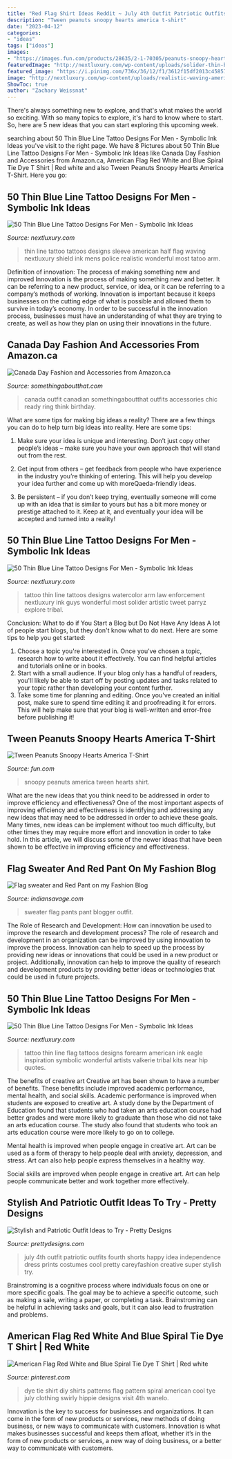 ```yaml
---
title: "Red Flag Shirt Ideas Reddit ~ July 4th Outfit Patriotic Outfits Fourth Shorts Happy Idea Independence Dress Prints Costumes Cool Pretty Careyfashion Creative Super Stylish Try"
description: "Tween peanuts snoopy hearts america t-shirt"
date: "2023-04-12"
categories:
- "ideas"
tags: ["ideas"]
images:
- "https://images.fun.com/products/28635/2-1-70305/peanuts-snoopy-hearts-america-tween-girls-t-shirt2.jpg"
featuredImage: "http://nextluxury.com/wp-content/uploads/solider-thin-blue-line-guys-watercolor-artistic-arm-tattoos.jpg"
featured_image: "https://i.pinimg.com/736x/36/12/f1/3612f15df2013c4585774afabfe579c3.jpg"
image: "http://nextluxury.com/wp-content/uploads/realistic-waving-american-flag-thin-blue-line-mens-half-sleeve-tattoo.jpg"
ShowToc: true
author: "Zachary Weissnat"
---
```



There's always something new to explore, and that's what makes the world so exciting. With so many topics to explore, it's hard to know where to start.  So, here are 5 new ideas that you can start exploring this upcoming week.

	

		
searching about 50 Thin Blue Line Tattoo Designs For Men - Symbolic Ink Ideas you've visit to the right page. We have 8 Pictures about 50 Thin Blue Line Tattoo Designs For Men - Symbolic Ink Ideas like Canada Day Fashion and Accessories from Amazon.ca, American Flag Red White and Blue Spiral Tie Dye T Shirt | Red white and also Tween Peanuts Snoopy Hearts America T-Shirt. Here you go:
		
    
## 50 Thin Blue Line Tattoo Designs For Men - Symbolic Ink Ideas

<img loading=lazy src="http://nextluxury.com/wp-content/uploads/realistic-waving-american-flag-thin-blue-line-mens-half-sleeve-tattoo.jpg" onerror="this.onerror=null;this.src='https://tse2.mm.bing.net/th?id=OIP.16BRToHwY3cnetDxWQP73wHaHa&amp;pid=15.1';" alt="50 Thin Blue Line Tattoo Designs For Men - Symbolic Ink Ideas">

_Source: nextluxury.com_

>thin line tattoo tattoos designs sleeve american half flag waving nextluxury shield ink mens police realistic wonderful most tatoo arm. 

	

Definition of innovation: The process of making something new and improved
Innovation is the process of making something new and better. It can be referring to a new product, service, or idea, or it can be referring to a company’s methods of working. Innovation is important because it keeps businesses on the cutting edge of what is possible and allowed them to survive in today’s economy. In order to be successful in the innovation process, businesses must have an understanding of what they are trying to create, as well as how they plan on using their innovations in the future.

    
## Canada Day Fashion And Accessories From Amazon.ca

<img loading=lazy src="http://somethingaboutthat.com/wp-content/uploads/2017/06/canada-day-outfit-idea4.jpg" onerror="this.onerror=null;this.src='https://tse1.mm.bing.net/th?id=OIP.cACbqvsnvdSMck9euBnoXgHaLH&amp;pid=15.1';" alt="Canada Day Fashion and Accessories from Amazon.ca">

_Source: somethingaboutthat.com_

>canada outfit canadian somethingaboutthat outfits accessories chic ready ring think birthday. 

	

What are some tips for making big ideas a reality?
There are a few things you can do to help turn big ideas into reality. Here are some tips:
1. Make sure your idea is unique and interesting. Don’t just copy other people’s ideas – make sure you have your own approach that will stand out from the rest.

2. Get input from others – get feedback from people who have experience in the industry you’re thinking of entering. This will help you develop your idea further and come up with moreQaeda-friendly ideas.

3. Be persistent – if you don’t keep trying, eventually someone will come up with an idea that is similar to yours but has a bit more money or prestige attached to it. Keep at it, and eventually your idea will be accepted and turned into a reality!

    
## 50 Thin Blue Line Tattoo Designs For Men - Symbolic Ink Ideas

<img loading=lazy src="http://nextluxury.com/wp-content/uploads/solider-thin-blue-line-guys-watercolor-artistic-arm-tattoos.jpg" onerror="this.onerror=null;this.src='https://tse4.mm.bing.net/th?id=OIP._qG_7HmmNGgS4eqlL1qoFQHaHa&amp;pid=15.1';" alt="50 Thin Blue Line Tattoo Designs For Men - Symbolic Ink Ideas">

_Source: nextluxury.com_

>tattoo thin line tattoos designs watercolor arm law enforcement nextluxury ink guys wonderful most solider artistic tweet parryz explore tribal. 

	

Conclusion: What to do if You Start a Blog but Do Not Have Any Ideas
A lot of people start blogs, but they don't know what to do next. Here are some tips to help you get started: 
1) Choose a topic you're interested in. Once you've chosen a topic, research how to write about it effectively. You can find helpful articles and tutorials online or in books.
2) Start with a small audience. If your blog only has a handful of readers, you'll likely be able to start off by posting updates and tasks related to your topic rather than developing your content further. 
3) Take some time for planning and editing. Once you've created an initial post, make sure to spend time editing it and proofreading it for errors. This will help make sure that your blog is well-written and error-free before publishing it!

    
## Tween Peanuts Snoopy Hearts America T-Shirt

<img loading=lazy src="https://images.fun.com/products/28635/2-1-70305/peanuts-snoopy-hearts-america-tween-girls-t-shirt2.jpg" onerror="this.onerror=null;this.src='https://tse4.mm.bing.net/th?id=OIP.lWieIrcBZSRSyr8JQ3Yq7gHaKl&amp;pid=15.1';" alt="Tween Peanuts Snoopy Hearts America T-Shirt">

_Source: fun.com_

>snoopy peanuts america tween hearts shirt. 

	

What are the new ideas that you think need to be addressed in order to improve efficiency and effectiveness?
One of the most important aspects of improving efficiency and effectiveness is identifying and addressing any new ideas that may need to be addressed in order to achieve these goals. Many times, new ideas can be implement without too much difficulty, but other times they may require more effort and innovation in order to take hold. In this article, we will discuss some of the newer ideas that have been shown to be effective in improving efficiency and effectiveness.

    
## Flag Sweater And Red Pant On My Fashion Blog

<img loading=lazy src="http://www.indiansavage.com/wp-content/uploads/2015/02/Fashion-blogger-Fashion-blog-Maggie-Dallospedale-fashion-diary-fashion-outfit-Fashion-Blogger-question-Red-pants-Flag-sweater-5.jpg" onerror="this.onerror=null;this.src='https://tse1.mm.bing.net/th?id=OIP.7OWWFI0UtRTSvjA_jPr2ZQHaLH&amp;pid=15.1';" alt="Flag sweater and Red Pant on my Fashion Blog">

_Source: indiansavage.com_

>sweater flag pants pant blogger outfit. 

	

The Role of Research and Development: How can innovation be used to improve the research and development process?
The role of research and development in an organization can be improved by using innovation to improve the process. Innovation can help to speed up the process by providing new ideas or innovations that could be used in a new product or project. Additionally, innovation can help to improve the quality of research and development products by providing better ideas or technologies that could be used in future projects.

    
## 50 Thin Blue Line Tattoo Designs For Men - Symbolic Ink Ideas

<img loading=lazy src="http://nextluxury.com/wp-content/uploads/outer-forearm-flag-with-thin-blue-line-male-tattoo-design-inspiration.jpg" onerror="this.onerror=null;this.src='https://tse1.mm.bing.net/th?id=OIP.Rdu5QnjjEi5G8v_5wP6wYAAAAA&amp;pid=15.1';" alt="50 Thin Blue Line Tattoo Designs For Men - Symbolic Ink Ideas">

_Source: nextluxury.com_

>tattoo thin line flag tattoos designs forearm american ink eagle inspiration symbolic wonderful artists valkerie tribal kits near hip quotes. 

	

The benefits of creative art
Creative art has been shown to have a number of benefits. These benefits include improved academic performance, mental health, and social skills.
Academic performance is improved when students are exposed to creative art. A study done by the Department of Education found that students who had taken an arts education course had better grades and were more likely to graduate than those who did not take an arts education course. The study also found that students who took an arts education course were more likely to go on to college.

Mental health is improved when people engage in creative art. Art can be used as a form of therapy to help people deal with anxiety, depression, and stress. Art can also help people express themselves in a healthy way.

Social skills are improved when people engage in creative art. Art can help people communicate better and work together more effectively.

    
## Stylish And Patriotic Outfit Ideas To Try - Pretty Designs

<img loading=lazy src="http://www.prettydesigns.com/wp-content/uploads/2014/07/Egey-Outfit-Idea-with-Patriotic-Prints.jpg" onerror="this.onerror=null;this.src='https://tse3.mm.bing.net/th?id=OIP.wM9ndny61MiN3z4oWeSZawHaJ3&amp;pid=15.1';" alt="Stylish and Patriotic Outfit Ideas to Try - Pretty Designs">

_Source: prettydesigns.com_

>july 4th outfit patriotic outfits fourth shorts happy idea independence dress prints costumes cool pretty careyfashion creative super stylish try. 

	

Brainstroming is a cognitive process where individuals focus on one or more specific goals. The goal may be to achieve a specific outcome, such as making a sale, writing a paper, or completing a task. Brainstroming can be helpful in achieving tasks and goals, but it can also lead to frustration and problems.

    
## American Flag Red White And Blue Spiral Tie Dye T Shirt | Red White

<img loading=lazy src="https://i.pinimg.com/736x/36/12/f1/3612f15df2013c4585774afabfe579c3.jpg" onerror="this.onerror=null;this.src='https://tse4.mm.bing.net/th?id=OIP.ywxDcEYw1uVK4c3MOPgFrAHaJ4&amp;pid=15.1';" alt="American Flag Red White and Blue Spiral Tie Dye T Shirt | Red white">

_Source: pinterest.com_

>dye tie shirt diy shirts patterns flag pattern spiral american cool tye july clothing swirly hippie designs visit 4th wanelo. 

	

Innovation is the key to success for businesses and organizations. It can come in the form of new products or services, new methods of doing business, or new ways to communicate with customers. Innovation is what makes businesses successful and keeps them afloat, whether it’s in the form of new products or services, a new way of doing business, or a better way to communicate with customers.

